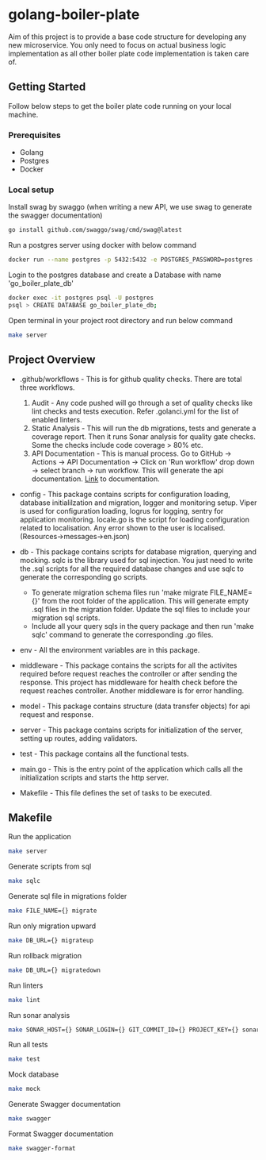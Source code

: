 # golang-boiler-plate

Aim of this project is to provide a base code structure for developing any new microservice. You only need to focus on actual business logic implementation as all other boiler plate code implementation is taken care of.

## Getting Started

Follow below steps to get the boiler plate code running on your local machine.

### Prerequisites

- Golang
- Postgres
- Docker

### Local setup

Install swag by swaggo (when writing a new API, we use swag to generate the swagger documentation)

```bash
go install github.com/swaggo/swag/cmd/swag@latest
```

Run a postgres server using docker with below command

```bash
docker run --name postgres -p 5432:5432 -e POSTGRES_PASSWORD=postgres -d postgres
```

Login to the postgres database and create a Database with name 'go_boiler_plate_db'

```bash
docker exec -it postgres psql -U postgres
psql > CREATE DATABASE go_boiler_plate_db;
```

Open terminal in your project root directory and run below command

```bash
make server
```

## Project Overview

- .github/workflows - This is for github quality checks. There are total three workflows.

    1. Audit - Any code pushed will go through a set of quality checks like lint checks and tests execution. Refer .golanci.yml for the list of enabled linters.
    2. Static Analysis - This will run the db migrations, tests and generate a coverage report. Then it runs Sonar analysis for quality gate checks. Some the checks include code coverage > 80% etc.
    3. API Documentation - This is manual process. Go to GitHub -> Actions -> API Documentation -> Click on 'Run workflow' drop down -> select branch -> run workflow. This will generate the api documentation. [Link](https://api-doc.open.money/go-boiler-plate.html) to documentation.

- config - This package contains scripts for configuration loading, database initialilzation and migration, logger and monitoring setup. Viper is used for configuration loading, logrus for logging, sentry for application monitoring. locale.go is the script for loading configuration related to localisation. Any error shown to the user is localised. (Resources->messages->en.json)

- db - This package contains scripts for database migration, querying and mocking. sqlc is the library used for sql injection. You just need to write the .sql scripts for all the required database changes and use sqlc to generate the corresponding go scripts.
    - To generate migration schema files run 'make migrate FILE_NAME={}' from the root folder of the application. This will generate empty .sql files in the migration folder. Update the sql files to include your migration sql scripts.
    - Include all your query sqls in the query package and then run 'make sqlc' command to generate the corresponding .go files.
- env - All the environment variables are in this package.

- middleware - This package contains the scripts for all the activites required before request reaches the controller or after sending the response. This project has middleware for health check before the request reaches controller. Another middleware is for error handling.

- model - This package contains structure (data transfer objects) for api request and response.

- server - This package contains scripts for initialization of the server, setting up routes, adding validators.

- test - This package contains all the functional tests.

- main.go - This is the entry point of the application which calls all the initialization scripts and starts the http server.

- Makefile - This file defines the set of tasks to be executed.

## Makefile

Run the application

```bash
make server
```

Generate scripts from sql

```bash
make sqlc
```

Generate sql file in migrations folder

```bash
make FILE_NAME={} migrate
```

Run only migration upward

```bash
make DB_URL={} migrateup
```

Run rollback migration

```bash
make DB_URL={} migratedown
```

Run linters

```bash
make lint
```

Run sonar analysis

```bash
make SONAR_HOST={} SONAR_LOGIN={} GIT_COMMIT_ID={} PROJECT_KEY={} sonar
```

Run all tests

```bash
make test
```

Mock database

```bash
make mock
```

Generate Swagger documentation

```bash
make swagger
```

Format Swagger documentation

```bash
make swagger-format
```

